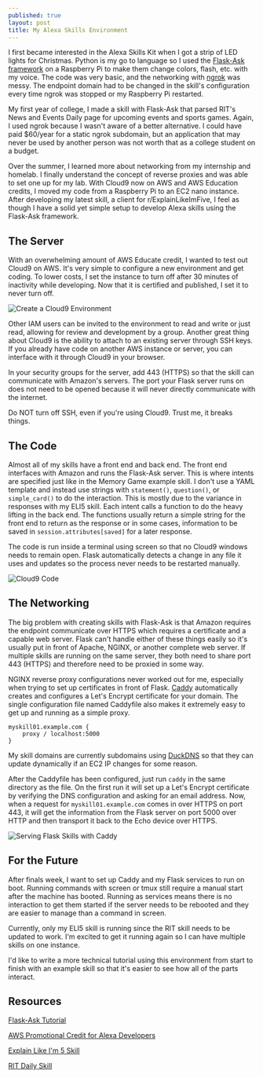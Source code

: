 ```yaml
---
published: true
layout: post
title: My Alexa Skills Environment
---
```


I first became interested in the Alexa Skills Kit when I got a strip of LED lights for Christmas. Python is my go to language so I used the [Flask-Ask 
framework](https://developer.amazon.com/blogs/post/Tx14R0IYYGH3SKT/Flask-Ask-A-New-Python-Framework-for-Rapid-Alexa-Skills-Kit-Development) on a Raspberry Pi to make them change colors, flash, etc. with my voice. The code was very basic, and the networking with [ngrok](https://ngrok.com/) was messy. The endpoint domain had to be changed in the skill's configuration every time ngrok was stopped or my Raspberry Pi restarted.

My first year of college, I made a skill with Flask-Ask that parsed RIT's News and Events Daily page for upcoming events and sports games. Again, I used ngrok because I wasn't aware of a better alternative. I could have paid $60/year for a static ngrok subdomain, but an application that may never be used by another person was not worth that as a college student on a budget.

Over the summer, I learned more about networking from my internship and homelab. I finally understand the concept of reverse proxies and was able to set one up for my lab. With Cloud9 now on AWS and AWS Education credits, I moved my code from a Raspberry Pi to an EC2 nano instance. After developing my latest skill, a client for r/ExplainLikeImFive, I feel as though I have a solid yet simple setup to develop Alexa skills using the Flask-Ask framework.

## The Server

With an overwhelming amount of AWS Educate credit, I wanted to test out Cloud9 on AWS. It's very simple to configure a new environment and get coding. To lower costs, I set the instance to turn off after 30 minutes of inactivity while developing. Now that it is certified and published, I set it to never turn off.

![Create a Cloud9 Environment]({{site.baseurl}}/images/environment-create.png)


Other IAM users can be invited to the environment to read and write or just read, allowing for review and development by a group. Another great thing about Cloud9 is the ability to attach to an existing server through SSH keys. If you already have code on another AWS instance or server, you can interface with it through Cloud9 in your browser.

In your security groups for the server, add 443 (HTTPS) so that the skill can communicate with Amazon's servers. The port your Flask server runs on does not need to be opened because it will never directly communicate with the internet.

Do NOT turn off SSH, even if you're using Cloud9. Trust me, it breaks things.

## The Code

Almost all of my skills have a front end and back end. The front end interfaces with Amazon and runs the Flask-Ask server. This is where intents are specified just like in the Memory Game example skill. I don't use a YAML template and instead use strings with `statement()`, `question()`, or `simple_card()` to do the interaction. This is mostly due to the variance in responses with my ELI5 skill. Each intent calls a function to do the heavy lifting in the back end. The functions usually return a simple string for the front end to return as the response or in some cases, information to be saved in `session.attributes[saved]` for a later response.

The code is run inside a terminal using screen so that no Cloud9 windows needs to remain open. Flask automatically detects a change in any file it uses and updates so the process never needs to be restarted manually.

![Cloud9 Code]({{site.baseurl}}/images/skill-code.png)

## The Networking

The big problem with creating skills with Flask-Ask is that Amazon requires the endpoint communicate over HTTPS which requires a certificate and a capable web server. Flask can't handle either of these things easily so it's usually put in front of Apache, NGINX, or another complete web server. If multiple skills are running on the same server, they both need to share port 443 (HTTPS) and therefore need to be proxied in some way. 

NGINX reverse proxy configurations never worked out for me, especially when trying to set up certificates in front of Flask. [Caddy](https://caddyserver.com/) automatically creates and configures a Let's Encrypt certificate for your domain. The single configuration file named Caddyfile also makes it extremely easy to get up and running as a simple proxy.

```
myskill01.example.com {
	proxy / localhost:5000
}
```

My skill domains are currently subdomains using [DuckDNS](https://www.duckdns.org/) so that they can update dynamically if an EC2 IP changes for some reason.

After the Caddyfile has been configured, just run `caddy` in the same directory as the file. On the first run it will set up a Let's Encrypt certificate by verifying the DNS configuration and asking for an email address. Now, when a request for `myskill01.example.com` comes in over HTTPS on port 443, it will get the information from the Flask server on port 5000 over HTTP and then transport it back to the Echo device over HTTPS.

![Serving Flask Skills with Caddy]({{site.baseurl}}/images/environment-networking.png)

## For the Future

After finals week, I want to set up Caddy and my Flask services to run on boot. Running commands with screen or tmux still require a manual start after the machine has booted. Running as services means there is no interaction to get them started if the server needs to be rebooted and they are easier to manage than a command in screen.

Currently, only my ELI5 skill is running since the RIT skill needs to be updated to work. I'm excited to get it running again so I can have multiple skills on one instance.

I'd like to write a more technical tutorial using this environment from start to finish with an example skill so that it's easier to see how all of the parts interact.

## Resources

[Flask-Ask Tutorial](https://developer.amazon.com/blogs/post/Tx14R0IYYGH3SKT/Flask-Ask-A-New-Python-Framework-for-Rapid-Alexa-Skills-Kit-Development)

[AWS Promotional Credit for Alexa Developers](https://developer.amazon.com/alexa-skills-kit/alexa-aws-credits)

[Explain Like I'm 5 Skill](https://skills-store.amazon.com/deeplink/dp/B077ZQWYX3?deviceType=app&share&refSuffix=ss_copy)

[RIT Daily Skill](https://www.amazon.com/dp/B073NQ3T4S/?ref-suffix=ss_copy)
